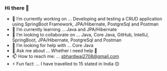 ### Hi there 👋

- 🔭 I’m currently working on ... Developing and testing a CRUD application using SpringBoot Framework, JPA/Hibernate, PostgreSql and Postman
- 🌱 I’m currently learning ... Java and JPA/Hibernate
- 👯 I’m looking to collaborate on ... Java, Core Java, GitHub, IntelliJ, SpringBoot, JPA/Hibernate, PostgreSql and Postman
- 🤔 I’m looking for help with ... Core Java
- 💬 Ask me about ... Whether i need help 🤣
- 📫 How to reach me: ... sbhardwaj2708@gmail.com
- ⚡ Fun fact: ... I have travelled to 15 stated in India 😊
